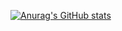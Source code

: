 [![Anurag's GitHub stats](https://github-readme-stats.vercel.app/api?username=Yandexis&include_all_commits=true&theme=aura)](https://github.com/anuraghazra/github-readme-stats)
